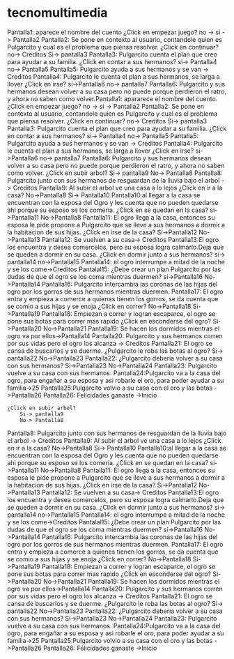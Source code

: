 # tecnomultimedia
Pantalla1: aparece el nombre del cuento
	¿Click en empezar juego?
		no ->
		si -> Pantalla2
Pantalla2: Se pone en contexto al usuario, contandole quien es Pulgarcito y cual es el problema que piensa resolver.
	¿Click en continuar?
	no->  Creditos
	Si-> pantalla3
Pantalla3: Pulgarcito cuenta el plan que creo para ayudar a su familia.
	¿Click en contar a sus hermanos?
		si-> Pantalla4
		no-> Pantalla5
Pantalla5: Pulgarcito ayuda a sus hermanos y se van -> Creditos
Pantalla4: Pulgarcito le cuenta el plan a sus hermanos, se larga a llover
	¿Click en irse?
		si->Pantalla6
		no-> pantalla7
Pantalla6: Pulgarcito y sus hermanos desean volver a su casa pero no puede porque perdieron el ratro, y ahora no saben como volver.Pantalla1: apararece el nombre del cuento.
	¿Click en empezar juego?
		no ->
		si -> Pantalla2
Pantalla2: Se pone en contexto al usuario, contandole quien es Pulgarcito y cual es el problema que piensa resolver.
	¿Click en continuar?
	no->  Creditos
	Si-> pantalla3
Pantalla3: Pulgarcito cuenta el plan que creo para ayudar a su familia.
	¿Click en contar a sus hermanos?
		si-> Pantalla4
		no-> Pantalla5
Pantalla5: Pulgarcito ayuda a sus hermanos y se van -> Creditos
Pantalla4: Pulgarcito le cuenta el plan a sus hermanos, se larga a llover
	¿Click en irse?
		si->Pantalla6
		no-> pantalla7
Pantalla6: Pulgarcito y sus hermanos desean volver a su casa pero no puede porque perdieron el ratro, y ahora no saben como volver.
	¿Click en subir arbol?
		Si-> pantalla9
		No-> Pantalla8
Pantalla8: Pulgarcito junto con sus hermanos de resguardan de la lluvia bajo el arbol -> Creditos
Pantalla9: Al subir el arbol ve una casa a lo lejos
	¿Click en ir a la casa?
		No->Pantalla8
		Si-> Pantalla10
Pantalla10:al llegar a la casa se encuentran con la esposa del Ogro y les cuenta que no pueden quedarse ahi porque su esposo se los comeria.
	¿Click en se quedan en la casa?
		si->Pantalla11
		No->Pantalla8
Pantalla11: El ogro llega a la casa, entonces su esposa le pide propone a Pulgarcito que se lleve a sus hermanos a dormir a la habitacion de sus hijas.
	¿Click en irse de la casa?
		Si->Pantalla12
		No->Pantalla13
Pantalla12: Se vuelven a su casa-> Creditos
Pantalla13:El ogro los encuentra y desea comercelos, pero su esposa logra calmarlo.Deja que se queden a dormir en su casa.
	¿Click en dormir junto a sus hermanos?
		si-> pantalla14
		no->Pantalla15
Pantalla14: el ogro interrumpe a mitad de la noche y se los come->Creditos
Pantalal15: ¿Debe crear un plan Pulgarcito por las dudas de que el ogro se los coma mientras duermen?
		si->Pantalla16
		No->Pantalla14
Pantalla16: Pulgarcito intercambia las coronas de las hijas del ogro por los gorros de sus hermanos mientras duermen.
Pantalla17: El ogro entra y empieza a comerce a quienes tienen los gorros, se da cuenta que se comio a sus hijas y se enoja 
	¿Click en correr?
		No->Pantalla18
		Si->Pantalla19
Pantalla18: Empiezan a correr y logran escaparce, el ogro se pone sus botas para correr mas rapido
	¿Click en esconderse del ogro?
		Si->Pantalla20
		No->Pantalla21
Pantalla19: Se hacen los dormidos mientras el ogro va por ellos->Pantalla14
Pantalla20: Pulgarcito y sus hermanos corren por sus vidas pero el ogro los alcanza -> Creditos
Pantalla21: El ogro se cansa de buscarlos y se duerme.
	¿Pulgarcito le roba las botas al ogro?
		Si-> pantalla22
		No->Pantalla23
Pantalla22: ¿Pulgarcito deberia volver a su casa con sus hermanos?
	Si->Pantalla23
	No->Pantalla24
Pantalla23: Pulgarcito vuelve a su casa con sus hermanos.
Pantalla24:Pulgarcito va a la casa del ogro, para engañar a su esposa y asi robarle el oro, para poder ayudar a su familia->25
Pantalla25:Pulgarcito volvio a su casa con el oro y las botas ->Pantalla26
Pantalla26: Felicidades ganaste ->Inicio

	¿Click en subir arbol?
		Si-> pantalla9
		No-> Pantalla8
Pantalla8: Pulgarcito junto con sus hermanos de resguardan de la lluvia bajo el arbol -> Creditos
Pantalla9: Al subir el arbol ve una casa a lo lejos
	¿Click en ir a la casa?
		No->Pantalla8
		Si-> Pantalla10
Pantalla10:al llegar a la casa se encuentran con la esposa del Ogro y les cuenta que no pueden quedarse ahi porque su esposo se los comeria.
	¿Click en se quedan en la casa?
		si->Pantalla11
		No->Pantalla8
Pantalla11: El ogro llega a la casa, entonces su esposa le pide propone a Pulgarcito que se lleve a sus hermanos a dormir a la habitacion de sus hijas.
	¿Click en irse de la casa?
		Si->Pantalla12
		No->Pantalla13
Pantalla12: Se vuelven a su casa-> Creditos
Pantalla13:El ogro los encuentra y desea comercelos, pero su esposa logra calmarlo.Deja que se queden a dormir en su casa.
	¿Click en dormir junto a sus hermanos?
		si-> pantalla14
		no->Pantalla15
Pantalla14: el ogro interrumpe a mitad de la noche y se los come->Creditos
Pantalal15: ¿Debe crear un plan Pulgarcito por las dudas de que el ogro se los coma mientras duermen?
		si->Pantalla16
		No->Pantalla14
Pantalla16: Pulgarcito intercambia las coronas de las hijas del ogro por los gorros de sus hermanos mientras duermen.
Pantalla17: El ogro entra y empieza a comerce a quienes tienen los gorros, se da cuenta que se comio a sus hijas y se enoja 
	¿Click en correr?
		No->Pantalla18
		Si->Pantalla19
Pantalla18: Empiezan a correr y logran escaparce, el ogro se pone sus botas para correr mas rapido
	¿Click en esconderse del ogro?
		Si->Pantalla20
		No->Pantalla21
Pantalla19: Se hacen los dormidos mientras el ogro va por ellos->Pantalla14
Pantalla20: Pulgarcito y sus hermanos corren por sus vidas pero el ogro los alcanza -> Creditos
Pantalla21: El ogro se cansa de buscarlos y se duerme.
	¿Pulgarcito le roba las botas al ogro?
		Si-> pantalla22
		No->Pantalla23
Pantalla22: ¿Pulgarcito deberia volver a su casa con sus hermanos?
	Si->Pantalla23
	No->Pantalla24
Pantalla23: Pulgarcito vuelve a su casa con sus hermanos.
Pantalla24:Pulgarcito va a la casa del ogro, para engañar a su esposa y asi robarle el oro, para poder ayudar a su familia->25
Pantalla25:Pulgarcito volvio a su casa con el oro y las botas ->Pantalla26
Pantalla26: Felicidades ganaste ->Inicio

